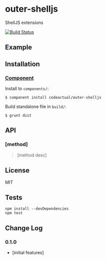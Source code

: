 # outer-shelljs

ShellJS extensions

[![Build Status](https://travis-ci.org/codeactual/outer-shelljs.png)](https://travis-ci.org/codeactual/outer-shelljs)

## Example



## Installation

### [Component](https://github.com/component/component)

Install to `components/`:

    $ component install codeactual/outer-shelljs

Build standalone file in `build/`:

    $ grunt dist

## API

### [method]

> [method desc]

## License

  MIT

## Tests

    npm install --devDependencies
    npm test

## Change Log

### 0.1.0

* [initial features]
